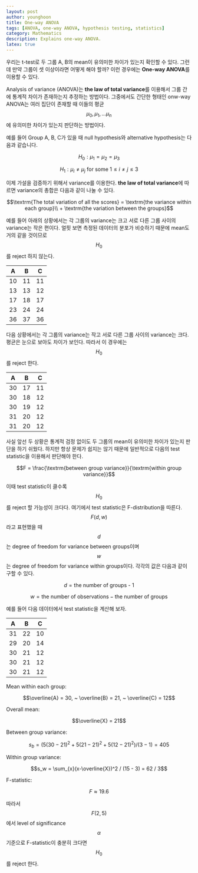 ```yaml
---
layout: post
author: younghoon
title: One-way ANOVA
tags: [ANOVA, one-way ANOVA, hypothesis testing, statistics]
category: Mathematics
description: Explains one-way ANOVA.
latex: true
---
```



우리는 t-test로 두 그룹 A, B의 mean이 유의미한 차이가 있는지 확인할 수 있다. 그런데 만약 그룹이 셋 이상이라면 어떻게 해야 할까? 이런 경우에는 **One-way ANOVA**를 이용할 수 있다.

<!--more-->

Analysis of variance (ANOVA)는 **the law of total variance**를 이용해서 그룹 간에 통계적 차이가 존재하는지 추정하는 방법이다. 그중에서도 간단한 형태인 onw-way ANOVA는 여러 집단이 존재할 때 이들의 평균 $$\mu_0, \mu_1,...\mu_n$$에 유의미한 차이가 있는지 판단하는 방법이다.

예를 들어 Group A, B, C가 있을 때 null hypothesis와 alternative hypothesis는 다음과 같습니다.

$$H_0: \mu_1 =  \mu_2 = \mu_3$$

$$H_1: \mu_i \neq \mu_j \textrm{ for some } 1 \leq i \neq j \leq 3$$

이제 가설을 검증하기 위해서 variance를 이용한다. **the law of total variance**에 따르면 variance의 총합은 다음과 같이 나눌 수 있다.

$$\textrm{The total variation of all the scores} = \textrm{the variance within each group}\\ + \textrm{the variation between the groups}$$

예를 들어 아래의 상황에서는 각 그룹의 variance는 크고 서로 다른 그룹 사이의 variance는 작은 편이다. 얼핏 보면 측정된 데이터의 분포가 비슷하기 때문에 mean도 거의 같을 것이므로 $$H_0$$를 reject 하지 않는다.

| A  | B  | C  |
|:--:|:--:|:--:|
| 10 | 11 | 11 |
| 13 | 13 | 12 |
| 17 | 18 | 17 |
| 23 | 24 | 24 |
| 36 | 37 | 36 |


다음 상황에서는 각 그룹의 variance는 작고 서로 다른 그룹 사이의 variance는 크다. 평균은 눈으로 보아도 차이가 보인다. 따라서 이 경우에는 $$H_0$$를 reject 한다.

| A  | B  | C  |
|:--:|:--:|:--:|
| 30 | 17 | 11 |
| 30 | 18 | 12 |
| 30 | 19 | 12 |
| 31 | 20 | 12 |
| 31 | 20 | 12 |

사실 앞선 두 상황은 통계적 검정 없이도 두 그룹의 mean이 유의미한 차이가 있는지 판단을 하기 쉬웠다. 하지만 항상 문제가 쉽지는 않기 때문에 일반적으로 다음의 test statistic을 이용해서 판단해야 한다.

$$F = \frac{\textrm{between group variance}}{\textrm{within group variance}}$$

이때 test statistic이 클수록 $$H_0$$를 reject 할 가능성이 크다다. 여기에서 test statistic은 F-distribution을 따른다. $$F(d, w)$$라고 표현했을 때 $$d$$는 degree of freedom for variance between groups이며 $$w$$는 degree of freedom for variance within groups이다. 각각의 값은 다음과 같이 구할 수 있다.

$$d = \textrm{the number of groups - 1}$$

$$w = \textrm{the number of observations} - \textrm{the number of groups}$$


예를 들어 다음 데이터에서 test statistic을 계산해 보자.

| A  | B  | C  |
|:--:|:--:|:--:|
| 31 | 22 | 10 |
| 29 | 20 | 14 |
| 30 | 21 | 12 |
| 30 | 21 | 12 |
| 30 | 21 | 12 |

Mean within each group:

$$\overline{A} = 30, ~ \overline{B} = 21, ~ \overline{C} = 12$$

Overall mean:

$$\overline{X} = 21$$

Between group variance:

$$s_b = (5(30 - 21)^2 + 5(21 - 21)^2 + 5(12-21)^2) / (3-1) = 405$$

Within group variance:

$$s_w = \sum_{x}(x-\overline{X})^2 / (15 - 3) = 62 / 3$$

F-statistic:

$$F \approx 19.6$$

따라서 $$F(2,5)$$에서 level of significance $$\alpha$$ 기준으로 F-statistic이 충분히 크다면 $$H_0$$를 reject 한다.






